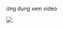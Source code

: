 ứng dụng xem video

<img src="https://scontent.fhan5-6.fna.fbcdn.net/v/t1.0-9/72086827_1391565181007245_614229045437005824_n.jpg?_nc_cat=105&_nc_oc=AQne6O6IKswieqnMjjvEFoeWGUGVh5WffO85Q0ZQvX1ITQ950kB7h3Kzf1AvmXZgMZc&_nc_ht=scontent.fhan5-6.fna&oh=bdbf05e705b8d014e4209aa51261fa60&oe=5E1C02BB">
